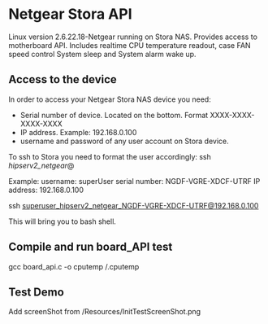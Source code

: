 # Netgear Stora API
Linux version 2.6.22.18-Netgear running on Stora NAS.
Provides access to motherboard API. Includes realtime CPU temperature readout, case FAN speed control System sleep and System alarm wake up.

## Access to the device

In order to access your Netgear Stora NAS device you need:
 - Serial number of device. Located on the bottom. Format XXXX-XXXX-XXXX-XXXX
 - IP address. Example: 192.168.0.100
 - username and password of any user account on Stora device.

To ssh to Stora you need to format the user accordingly:
ssh <username>_hipserv2_netgear_<serial number>@<Stora IP address>

Example: 
username: superUser
serial number: NGDF-VGRE-XDCF-UTRF
IP address: 192.168.0.100

ssh superuser_hipserv2_netgear_NGDF-VGRE-XDCF-UTRF@192.168.0.100

This will bring you to bash shell.

## Compile and run board_API test
gcc board_api.c -o cputemp
/.cputemp

## Test Demo

Add screenShot from /Resources/InitTestScreenShot.png